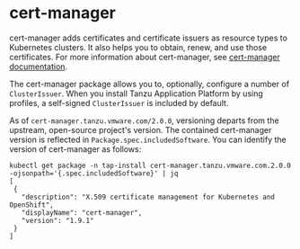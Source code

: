 # cert-manager

cert-manager adds certificates and certificate issuers as resource types to Kubernetes clusters. 
It also helps you to obtain, renew, and use those certificates. 
For more information about cert-manager, see [cert-manager documentation](https://cert-manager.io/docs).

The cert-manager package allows you to, optionally, configure a number of `ClusterIssuer`.
When you install Tanzu Application Platform by using profiles,
a self-signed `ClusterIssuer` is included by default.

As of `cert-manager.tanzu.vmware.com/2.0.0`, versioning departs from the upstream, open-source project's
version. The contained cert-manager version is reflected in `Package.spec.includedSoftware`. You can
identify the version of cert-manager as follows:

```shell
kubectl get package -n tap-install cert-manager.tanzu.vmware.com.2.0.0 -ojsonpath='{.spec.includedSoftware}' | jq
[
 {
   "description": "X.509 certificate management for Kubernetes and OpenShift",
   "displayName": "cert-manager",
   "version": "1.9.1"
 }
]
```
